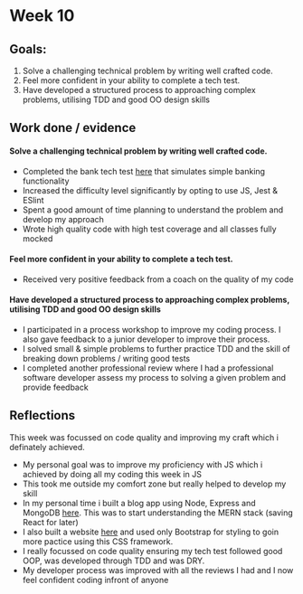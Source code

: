 # Week 10

## Goals:

1. Solve a challenging technical problem by writing well crafted code.
2. Feel more confident in your ability to complete a tech test.
3. Have developed a structured process to approaching complex problems, utilising TDD and good OO design skills

## Work done / evidence

#### Solve a challenging technical problem by writing well crafted code.
- Completed the bank tech test [here](https://github.com/ArifEbrahim/bank_tech_test) that simulates simple banking functionality
- Increased the difficulty level significantly by opting to use JS, Jest & ESlint
- Spent a good amount of time planning to understand the problem and develop my approach
- Wrote high quality code with high test coverage and all classes fully mocked

#### Feel more confident in your ability to complete a tech test.
- Received very positive feedback from a coach on the quality of my code 

#### Have developed a structured process to approaching complex problems, utilising TDD and good OO design skills
- I participated in a process workshop to improve my coding process. I also gave feedback to a junior developer to improve their process.
- I solved small & simple problems to further practice TDD and the skill of breaking down problems / writing good tests
- I completed another professional review where I had a professional software developer assess my process to solving a given problem and provide feedback

## Reflections

This week was focussed on code quality and improving my craft which i definately achieved.
- My personal goal was to improve my proficiency with JS which i achieved by doing all my coding this week in JS
- This took me outside my comfort zone but really helped to develop my skill
- In my personal time i built a blog app using Node, Express and MongoDB [here](https://github.com/ArifEbrahim/blog_JS). This was to start understanding the MERN stack (saving React for later)
- I also built a website [here](https://github.com/ArifEbrahim/learning_bootstrap) and used only Bootstrap for styling to goin more pactice using this CSS framework. 
- I really focussed on code quality ensuring my tech test followed good OOP, was developed through TDD and was DRY.
- My developer process was improved with all the reviews I had and I now feel confident coding infront of anyone